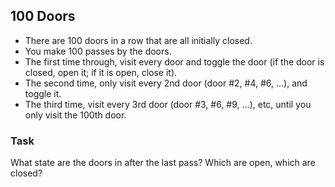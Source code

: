 ## 100 Doors
- There are 100 doors in a row that are all initially closed.
- You make 100 passes by the doors.
- The first time through, visit every door and  toggle  the door  (if the door is closed,  open it;   if it is open,  close it).
- The second time, only visit every 2nd door   (door #2, #4, #6, ...),   and toggle it.
- The third time, visit every 3rd door   (door #3, #6, #9, ...), etc,   until you only visit the 100th door.
### Task
What state are the doors in after the last pass?   Which are open, which are closed?

